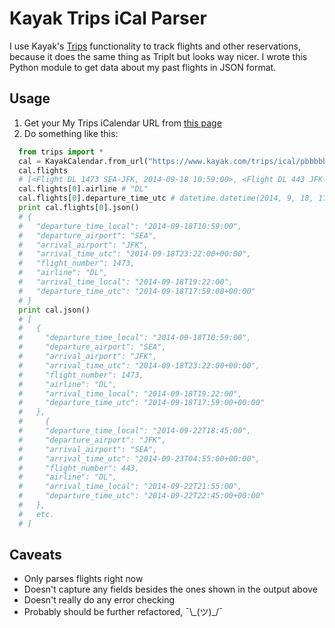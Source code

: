 # Kayak Trips iCal Parser
I use Kayak's [Trips](https://www.kayak.com/trips) functionality to track flights and other reservations, because it does the same thing as TripIt but looks way nicer. I wrote this Python module to get data about my past flights in JSON format.

## Usage
1. Get your My Trips iCalendar URL from [this page](https://www.kayak.com/trips-preferences/?tfd=t)
2. Do something like this:

```python
  from trips import *
  cal = KayakCalendar.from_url("https://www.kayak.com/trips/ical/pbbbbbbt/what/isthis/calendar.ics")
  cal.flights
  # [<Flight DL 1473 SEA-JFK, 2014-09-18 10:59:00>, <Flight DL 443 JFK-SEA, 2014-09-22 18:45:00>, etc.]
  cal.flights[0].airline # "DL"
  cal.flights[0].departure_time_utc # datetime.datetime(2014, 9, 18, 17, 59, tzinfo=<UTC>)
  print cal.flights[0].json()
  # {
  #   "departure_time_local": "2014-09-18T10:59:00",
  #   "departure_airport": "SEA",
  #   "arrival_airport": "JFK",
  #   "arrival_time_utc": "2014-09-18T23:22:00+00:00",
  #   "flight_number": 1473,
  #   "airline": "DL",
  #   "arrival_time_local": "2014-09-18T19:22:00",
  #   "departure_time_utc": "2014-09-18T17:59:00+00:00"
  # }
  print cal.json()
  # [
  #   {
  #     "departure_time_local": "2014-09-18T10:59:00",
  #     "departure_airport": "SEA",
  #     "arrival_airport": "JFK",
  #     "arrival_time_utc": "2014-09-18T23:22:00+00:00",
  #     "flight_number": 1473,
  #     "airline": "DL",
  #     "arrival_time_local": "2014-09-18T19:22:00",
  #     "departure_time_utc": "2014-09-18T17:59:00+00:00"
  #   },
  #     {
  #     "departure_time_local": "2014-09-22T18:45:00",
  #     "departure_airport": "JFK",
  #     "arrival_airport": "SEA",
  #     "arrival_time_utc": "2014-09-23T04:55:00+00:00",
  #     "flight_number": 443,
  #     "airline": "DL",
  #     "arrival_time_local": "2014-09-22T21:55:00",
  #     "departure_time_utc": "2014-09-22T22:45:00+00:00"
  #   },
  #   etc.
  # ]
```

## Caveats
* Only parses flights right now
* Doesn't capture any fields besides the ones shown in the output above
* Doesn't really do any error checking
* Probably should be further refactored, ¯\\\_(ツ)_/¯
